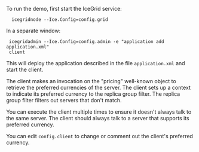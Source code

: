 To run the demo, first start the IceGrid service:

      icegridnode --Ice.Config=config.grid

In a separate window:

     icegridadmin --Ice.Config=config.admin -e "application add application.xml"
     client

This will deploy the application described in the file
`application.xml` and start the client.

The client makes an invocation on the "pricing" well-known object to
retrieve the preferred currencies of the server. The client sets up a
context to indicate its preferred currency to the replica group
filter. The replica group filter filters out servers that don't match.

You can execute the client multiple times to ensure it doesn't always
talk to the same server. The client should always talk to a server
that supports its preferred currency.

You can edit `config.client` to change or comment out the client's
preferred currency.
